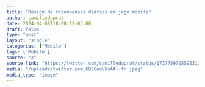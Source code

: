 ```yaml
---
title: "Design de recompensas diárias em jogo mobile"
author: camilleduprat
date: 2024-04-08T18:00:11-03:00
draft: false
type: "post"
layout: "single"
categories: ["Mobile"]
tags: ['Mobile']
source: "X"
source_link: "https://twitter.com/camilleduprat/status/1737759725595312390/photo/1"
media: "/uploads/twitter.com_GB3CooVXsAA--fn.jpeg"
media_type: "image"
---
```


